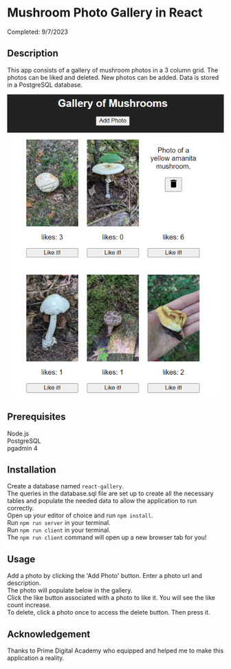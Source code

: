 # Mushroom Photo Gallery in React
Completed: 9/7/2023

## Description

This app consists of a gallery of mushroom photos in a 3 column grid. The photos can be liked and deleted. New photos can be added. Data is stored in a PostgreSQL database.


![Alt text](image.png)

## Prerequisites
Node.js <br />
PostgreSQL <br />
pgadmin 4 <br />

## Installation
Create a database named `react-gallery`. <br />
The queries in the database.sql file are set up to create all the necessary tables and populate the needed data to allow the application to run correctly. <br />
Open up your editor of choice and run `npm install`. <br />
Run `npm run server` in your terminal. <br />
Run `npm run client` in your terminal. <br />
The `npm run client` command will open up a new browser tab for you! <br />

## Usage
Add a photo by clicking the 'Add Photo' button. Enter a photo url and description. <br />
The photo will populate below in the gallery. <br />
Click the like button associated with a photo to like it. You will see the like count increase. <br />
To delete, click a photo once to access the delete button. Then press it. <br />

## Acknowledgement
Thanks to Prime Digital Academy who equipped and helped me to make this application a reality.
